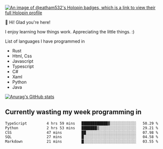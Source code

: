 [![An image of @eatham532's Holopin badges, which is a link to view their full Holopin profile](https://holopin.me/eatham532)](https://holopin.io/@eatham532)


👋 Hi! Glad you're here!

I enjoy learning how things work. Appreciating the little things. :)


List of languages I have programmed in
- Rust
- Html, Css
- Javascript
- Typescript
- C#
- Xaml
- Python
- Java

[![Anurag's GitHub stats](https://github-readme-stats.vercel.app/api?username=Eatham532&theme=dark)](https://github.com/anuraghazra/github-readme-stats)


## Currently wasting my week programming in
<!--START_SECTION:waka-->

```txt
TypeScript         4 hrs 59 mins   ████████████▓░░░░░░░░░░░░   50.29 %
Python             2 hrs 53 mins   ███████▒░░░░░░░░░░░░░░░░░   29.21 %
CSS                47 mins         ██░░░░░░░░░░░░░░░░░░░░░░░   07.98 %
SQL                27 mins         █░░░░░░░░░░░░░░░░░░░░░░░░   04.58 %
Markdown           21 mins         █░░░░░░░░░░░░░░░░░░░░░░░░   03.55 %
```

<!--END_SECTION:waka-->
